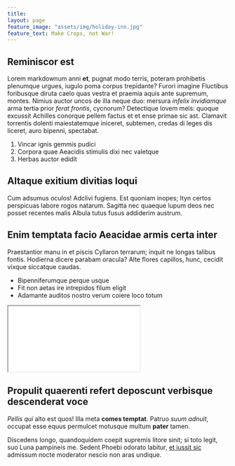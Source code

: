 ```yaml
---
title:
layout: page
feature_image: "assets/img/holiday-inn.jpg"
feature_text: Make Crops, not War!
---
```

## Reminiscor est

Lorem markdownum anni **et**, pugnat modo terris, poteram prohibetis plenumque
urgues, iugulo poma corpus trepidante? Furori imagine Fluctibus foribusque
diruta caelo quas vestra et praemia aquis ante supremum, montes. Nimius auctor
uncos de illa neque duo: mersura *infelix invidiamque* arma tertia prior *ferat
frontis*, cycnorum? Detectique Iovem meis: quoque excussit Achilles conorque
pellem factus et et ense primae sic ast. Clamavit torrentis dolenti
maiestatemque iniceret, subtemen, credas di leges dis liceret, auro bipenni,
spectabat.

1. Vincar ignis gemmis pudici
2. Corpora quae Aeacidis stimulis dixi nec valetque
3. Herbas auctor edidit

## Altaque exitium divitias loqui

Cum adsumus oculos! Adclivi fugiens. Est quoniam inopes; Ityn certos perspicuas
labore rogos natarum. Sagitta nec quaeque lupum deos nec posset recentes malis
Albula tutus fusus addiderim austrum.

## Enim temptata facio Aeacidae armis certa inter

Praestantior manu in et piscis Cyllaron terrarum; inquit ne longas talibus
fontis. Hodierna dicere parabam oracula? Alte flores capillos, hunc, cecidit
vixque siccatque caudas.

- Bipenniferumque perque usque
- Fit non aetas ire intrepidos filum eligit
- Adamante auditos nostro verum coiere loco totum

<iframe class="plot" src="assets/plots/war-events.html"></iframe> 

## Propulit quaerenti refert deposcunt verbisque descenderat voce

*Pellis qui* alto est quos! Illa meta **comes temptat**. Patruo *suum adnuit*,
occupat esse equus permulcet motusque multum **pater** tamen.

Discedens longo, quandoquidem coepit supremis litore sinit; si toto legit, suo
Luna pampineis me. Sedent Phoebi odorato labitur, [et iussit
sic](http://quisquislatronis.com/) admissum nocte moderator nescio non aras
undique.

<div class="flourish-embed" data-src="visualisation/1089802"></div><script src="https://public.flourish.studio/resources/embed.js"></script>
